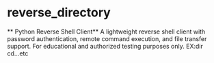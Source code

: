 # reverse_directory

** Python Reverse Shell Client**
A lightweight reverse shell client with password authentication, remote command execution, and file transfer support. For educational and authorized testing purposes only.
EX:dir
  cd...etc
